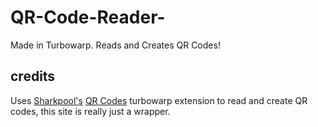 # QR-Code-Reader-
Made in Turbowarp. Reads and Creates QR Codes!

## credits
Uses [Sharkpool's](https://sharkpools-extensions.vercel.app/) [QR Codes](https://sharkpools-extensions.vercel.app/extension-code/QR-Codes.js) turbowarp extension to read and create QR codes, this site is really just a wrapper.
